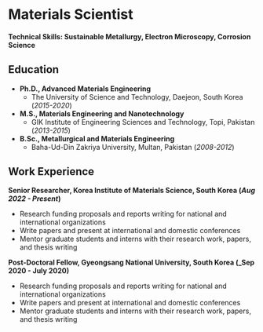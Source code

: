 # Materials Scientist

#### Technical Skills: Sustainable Metallurgy, Electron Microscopy, Corrosion Science

## Education
- **Ph.D., Advanced Materials Engineering** 
  * The University of Science and Technology, Daejeon, South Korea (_2015-2020_) 								       		
- **M.S., Materials Engineering and Nanotechnology**
  * GIK Institute of Engineering Sciences and Technology, Topi, Pakistan  (_2013-2015_)			        		
- **B.Sc., Metallurgical and Materials Engineering**
  * Baha-Ud-Din Zakriya University, Multan, Pakistan (_2008-2012_)

## Work Experience
**Senior Researcher, Korea Institute of Materials Science, South Korea  (_Aug 2022 - Present_)**
- Research funding proposals and reports writing for national and international organizations
- Write papers and present at international and domestic conferences
- Mentor graduate students and interns with their research work, papers, and thesis writing

**Post-Doctoral Fellow, Gyeongsang National University, South Korea (_Sep 2020 - July 2020)**
- Research funding proposals and reports writing for national and international organizations
- Write papers and present at international and domestic conferences
- Mentor graduate students and interns with their research work, papers, and thesis writing
